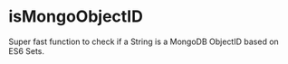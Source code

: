 # isMongoObjectID
Super fast function to check if a String is a MongoDB ObjectID based on ES6 Sets.
